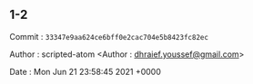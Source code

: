 ## 1-2 

 Commit : `33347e9aa624ce6bff0e2cac704e5b8423fc82ec`

 Author : scripted-atom <Author : dhraief.youssef@gmail.com> 

 Date 	: Mon Jun 21 23:58:45 2021 +0000 


